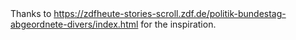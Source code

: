 &nbsp;  
&nbsp;  
Thanks to https://zdfheute-stories-scroll.zdf.de/politik-bundestag-abgeordnete-divers/index.html for the inspiration. 
&nbsp;  
&nbsp;  